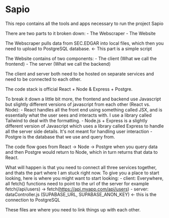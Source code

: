# Sapio

This repo contains all the tools and apps necessary to run the project Sapio

There are two parts to it broken down:
    - The Webscraper
    - The Website

The Webscraper pulls data from SEC.EDGAR into local files, which then you need to upload to PostgreSQL database. <- This part is a simple script

The Website contains of two components:
    - The client (What we call the frontend) 
    - The server (What we call the backend)

The client and server both need to be hosted on separate services and need to be connected to each other. 

The code stack is official React + Node & Express + Postgre.

To break it down a little bit more, the frontend and backend use Javascript but slightly different versions of javascript from each other (React vs. Node):
    - React handles all the front end using something called JSX, and is essentially what the user sees and interacts with. I use a library called Tailwind to deal with the formatting. 
    - Node.js + Express is a slightly different version of Javascript which uses a library called Express to handle all the server side details. It's not meant for handling user interaction
    - Postgre is the database that we use and query from.

The code flow goes from React -> Node -> Postgre when you query data and then Postgre would return to Node, which in turn returns that data to React. 

What will happen is that you need to connect all three services together, and thats the part where I am stuck right now. To give you a place to start looking, here is where you might want to start looking:
    - client: Everywhere, all fetch() functions need to point to the url of the server for example fetch(/api/users) -> fetch(https://api.myapp.com/api/users)
    - server: dataController.js (SUPABASE_URL, SUPABASE_ANON_KEY) <- this is the connection to PostgreSQL

These files are where you need to link things up with each other. 